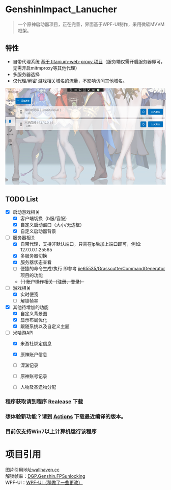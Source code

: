 # GenshinImpact_Lanucher
> 一个原神启动器项目，正在完善，界面基于WPF-UI制作，采用微软MVVM框架。

## 特性

 + 自带代理系统 [基于 titanium-web-proxy 项目](https://github.com/justcoding121/titanium-web-proxy)（服务端仅需开启服务器即可，无需开启mitmproxy等其他代理）
 + 多服务器选择
 + 仅代理/解密 游戏相关域名的流量，不影响访问其他域名。

![](Preview/server.png)



## TODO List
  - [x] 启动游戏相关
    - [x] 客户端切换（b服/官服）
    - [x] 自定义启动窗口（大小/无边框）  
    - [x] 自定义启动器背景
  - [ ] 服务器相关
    - [x] 自带代理，支持非默认端口，只需在ip后加上端口即可，例如: 127.0.0.1:25565
    - [x] 多服务器切换
    - [x] 服务器状态查看
    - [ ] 便捷的命令生成/执行 即参考 [jie65535/GrasscutterCommandGenerator](https://github.com/jie65535/GrasscutterCommandGenerator) 项目的功能
    - ~~[ ] 账户操作相关（注册、登录）~~
  - [ ] 游戏相关
    - [x] 实时便笺
    - [ ] 解锁帧率
  - [x] 其他待增加的功能
    - [x] 自定义背景图
    - [x] 显示布局优化
    - [x] 跟随系统以及自定义主题
  - [ ] 米哈游API
    - [x] 米游社绑定信息
    - [x] 原神账户信息
    - [ ] 深渊记录
    - [ ] 原神账号记录
    - [ ] 人物及圣遗物分配


### 程序获取请到程序 [Realease](https://github.com/123456fsdaf/GenshinImpact_Lanucher/releases) 下载
### 想体验新功能？请到 [Actions](https://github.com/123456fsdaf/GenshinImpact_Lanucher/actions) 下载最近编译的版本。

### 目前仅支持Win7以上计算机运行该程序


# 项目引用
图片引用地址[wallhaven.cc](https://wallhaven.cc/w/3z9wv3)
<br/>
解锁帧率：[DGP.Genshin.FPSunlocking](https://github.com/DGP-Studio/DGP.Genshin.FPSUnlocking)
<br/>
WPF-UI：[WPF-UI（稍做了一些更改）](https://github.com/lepoco/wpfui)
